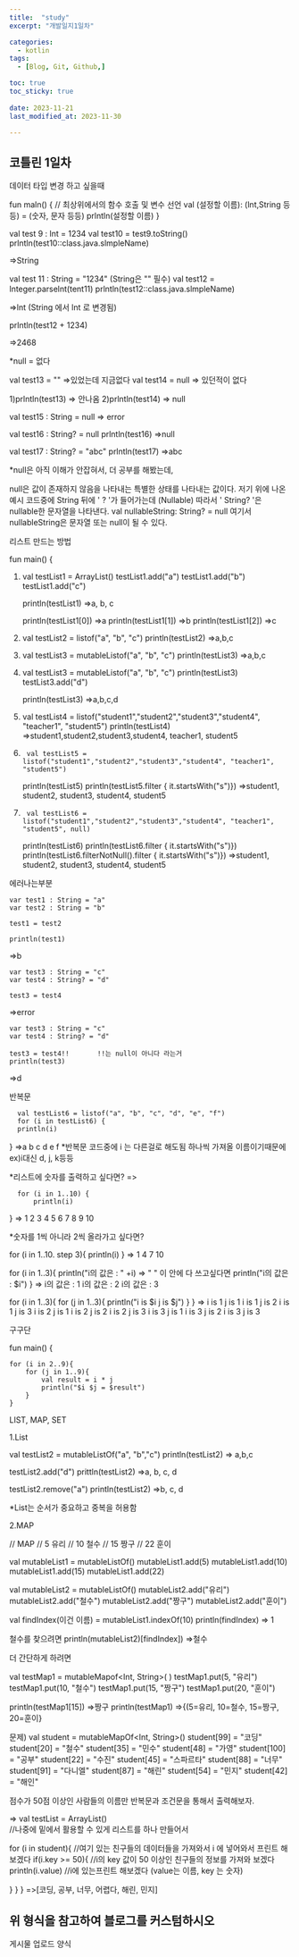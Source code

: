 ```yaml
---
title:  "study" 
excerpt: "개발일지1일차"

categories:
  - kotlin
tags:
  - [Blog, Git, Github,]

toc: true
toc_sticky: true
 
date: 2023-11-21
last_modified_at: 2023-11-30

---
```



## 코틀린 1일차

데이터 타입 변경 하고 싶을때


fun maln() {
    // 최상위에서의 함수 호출 및 변수 선언
    val (설정할 이름): (lnt,String 등등) = (숫자, 문자 등등)
    prlntln(설정할 이름)
}



val test 9 : lnt = 1234
val test10 = test9.toString()
prlntln(test10::class.java.slmpleName)

=>String

val test 11 : String = "1234"     (String은 "" 필수)
val test12 = lnteger.parselnt(tent11)
prlntln(test12::class.java.slmpleName)

=>lnt         (String 에서 lnt 로 변경됨)

prlntln(test12 + 1234)

=>2468


*null = 없다

val test13  = ""        =>있었는데 지금없다
val test14 = null      => 있던적이 없다

1)prlntln(test13)
=> 안나옴
2)prlntln(test14)
=> null

val test15 : String = null
=> error

val test16 : String? = null
prlntln(test16)
=>null

val test17 : String? = "abc"
prlntln(test17)
=>abc

*null은 아직 이해가 안잡혀서, 더 공부를 해봤는데,

null은 값이 존재하지 않음을 나타내는 특별한 상태를 나타내는 값이다.
저기 위에 나온 예시 코드중에 String 뒤에  ' ? '가 들어가는데 (Nullable) 따라서 ' String? '은 nullable한 문자열을 나타낸다.
val nullableString: String? = null
여기서 nullableString은 문자열 또는 null이 될 수 있다.

리스트 만드는 방법

fun main() {
     
1.   val testList1 = ArrayList<String>()
     testList1.add("a")
     testList1.add("b")
     testList1.add("c")

     println(testList1)
     =>a, b, c

     println(testList1[0])
=>a
     println(testList1[1])
=>b
     println(testList1[2])
=>c

2.   val testList2 = listof("a", "b", "c")
     println(testList2)
=>a,b,c

3.   val testList3 = mutableListof("a", "b", "c")
     println(testList3)
=>a,b,c

4.   val testList3 = mutableListof("a", "b", "c")
     println(testList3)
     testList3.add("d")
    
     println(testList3)
=>a,b,c,d

5.    val testList4 = listof("student1","student2","student3","student4", "teacher1", "student5")
      println(testList4)
=>student1,student2,student3,student4, teacher1, student5

6.      val testList5 = listof("student1","student2","student3","student4", "teacher1", "student5")
     println(testList5)
     println(testList5.filter { it.startsWith("s")})
=>student1, student2, student3, student4, student5

7.      val testList6 = listof("student1","student2","student3","student4", "teacher1", "student5", null)
     println(testList6)
     println(testList6.filter { it.startsWith("s")})
     println(testList6.filterNotNull().filter { it.startsWith("s")})
=>student1, student2, student3, student4, student5

에러나는부분

    var test1 : String = "a"
    var test2 : String = "b"

    test1 = test2

    println(test1)
=>b

    var test3 : String = "c"
    var test4 : String? = "d"

    test3 = test4
=>error

    var test3 : String = "c"
    var test4 : String? = "d"

    test3 = test4!!       !!는 null이 아니다 라는거
    println(test3)
=>d


반복문

      val testList6 = listof("a", "b", "c", "d", "e", "f")
      for (i in testList6) {
      println(i)
}
=>a
    b
    c
    d
    e
    f
*반복문 코드중에 i 는 다른걸로 해도됨 하나씩 가져올 이름이기때문에 ex)i대신 d, j, k등등

*리스트에 숫자를 출력하고 싶다면?
=>

      for (i in 1..10) {
          println(i)
}
=>
1
2
3
4
5
6
7
8
9
10


*숫자를 1씩 아니라 2씩 올라가고 싶다면?

for (i in 1..10. step 3){
     println(i)
}
=>
1
4
7
10


for (i in 1..3){
    println("i의 값은 : " +i)              => " " 이 안에 다 쓰고싶다면 println("i의 값은 : $i")
}
=>
i의 값은 : 1
i의 값은 : 2
i의 값은 : 3


for (i in 1..3){
     for (j in 1..3){
         println("i is $i j is $j")
     }
}
=>
i is 1 j is 1
i is 1 j is 2
i is 1 j is 3
i is 2 j is 1
i is 2 j is 2
i is 2 j is 3
i is 3 j is 1
i is 3 j is 2
i is 3 j is 3



구구단

fun main() {
    
    for (i in 2..9){
        for (j in 1..9){
            val result = i * j
            println("$i $j = $result")
        }
    }



LIST, MAP, SET


1.List

val testList2 = mutableListOf("a", "b","c")
println(testList2)
=> a,b,c

testList2.add("d")
prittln(testList2)
=>a, b, c, d

testList2.remove("a")
println(testList2)
=>b, c, d

*List는 순서가 중요하고 중복을 허용함

2.MAP

// MAP
// 5 유리
// 10 철수
// 15 짱구
// 22 훈이

val mutableList1 = mutableListOf<Int>()
mutableList1.add(5)
mutableList1.add(10)
mutableList1.add(15)
mutableList1.add(22)

val mutableList2 = mutableListOf<String>()
mutableList2.add("유리")
mutableList2.add("철수")
mutableList2.add("짱구")
mutableList2.add("훈이")

val findIndex(이건 이름) = mutableList1.indexOf(10)
println(findIndex)
=> 1

철수를 찾으려면
println(mutableList2)[findIndex])
=>철수

더 간단하게 하려면

val testMap1 = mutableMapof<Int, String>( )
testMap1.put(5, "유리")
testMap1.put(10, "철수")
testMap1.put(15, "짱구")
testMap1.put(20, "훈이")

println(testMap1[15])
=>짱구
println(testMap1)
=>{(5=유리, 10=철수, 15=짱구, 20=훈이}

문제)
val student = mutableMapOf<Int, String>()
    student[99] = "코딩"
     student[20] = "철수"
     student[35] = "민수"
     student[48] = "가영"
     student[100] = "공부"
     student[22] = "수진"
     student[45] = "스파르타"
     student[88] = "너무"
     student[91] = "다니엘"
     student[87] = "해린"
     student[54] = "민지"
     student[42] = "해인"

점수가 50점 이상인 사람들의 이름만 반복문과 조건문을 통해서 출력해보자.

=>
val testList = ArrayList<String>()   
//나중에 밑에서 활용할 수 있게 리스트를 하나 만들어서

for (i in student){ 
//여기 있는 친구들의 데이터들을 가져와서 i 에 넣어와서 프린트 해보겠다
if(i.key >= 50){
//i의 key 값이 50 이상인 친구들의 정보를 가져와 보겠다
println(i.value)
//i에 있는프린트 해보겠다 (value는 이름, key 는 숫자)


}
}
}
=>[코딩, 공부, 너무, 어렵다, 해린, 민지]




## 위 형식을 참고하여 블로그를 커스텀하시오

게시물 업로드 양식

